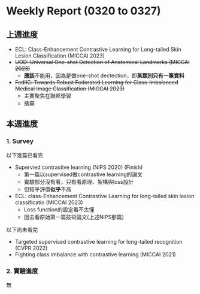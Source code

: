 # Weekly Report (0320 to 0327)

## 上週進度
* ECL: Class-Enhancement Contrastive Learning for Long-tailed Skin Lesion Classification (MICCAI 2023)
* ~~UOD: Universal One-shot Detection of Anatomical Landmarks (MICCAI 2023)~~
    * **應該**不能用，因為是做one-shot dectection，即**某類別只有一筆資料**
* ~~FedIIC: Towards Robust Federated Learning for Class-Imbalanced Medical Image Classification (MICCAI 2023)~~
    * 主要聚焦在聯邦學習
    * 捨棄


## 本週進度
### 1. Survey
以下幾篇已看完
* Supervied contrastive learning (NIPS 2020) (Finish)
    * 第一篇以supervised做contrastive learning的論文
    * 實驗部分沒有看，只有看原理、架構與loss設計
    * 但知乎評價**似乎**不高
* ECL: class-Enhancement Contrastive Learning for long-tailed skin lesion classificatio (MICCAI 2023)
    * Loss function的設定看不太懂
    * 回去看原始第一篇技術論文(上述NIPS那篇)

以下尚未看完
* Targeted supervised contrastive learning for long-tailed recognition (CVPR 2022)
* Fighting class imbalance with contrastive learning (MICCAI 2021)

### 2. 實驗進度
無

    
    

